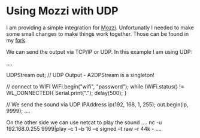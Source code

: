 # Using Mozzi with UDP

I am providing a simple integration for [Mozzi](https://sensorium.github.io/Mozzi/).  Unfortunatly I needed to make some small changes to make things work together. Those can be found in my [fork](https://github.com/pschatzmann/Mozzi).

We can send the output via TCP/IP or UDP. In this example I am using UDP:

....

  UDPStream out;                                            // UDP Output - A2DPStream is a singleton!

  // connect to WIFI
  WiFi.begin("wifi", "password");
  while (WiFi.status() != WL_CONNECTED){
    Serial.print(".");
    delay(500); 
  }

  // We send the sound via UDP
  IPAddress ip(192, 168, 1, 255);
  out.begin(ip, 9999);
....



On the other side we can use netcat to play the sound
....
nc -u 192.168.0.255 9999|play –c 1 –b 16 –e signed –t raw –r 44k -
....

